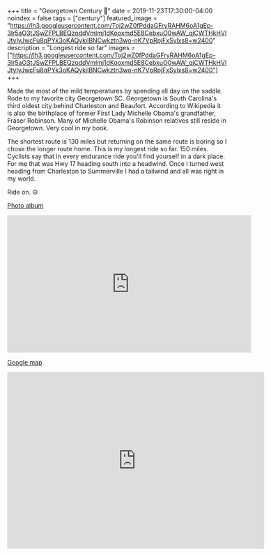 +++
title =  "Georgetown Century 💯"
date = 2019-11-23T17:30:00-04:00
noindex = false
tags = ["century"]
featured_image = "https://lh3.googleusercontent.com/Toj2wZ0fPddaGFryRAHM6oA1gEp-3lr5aO3tJSwZFPLBEQzoddVmlmj1dKooxmd5E8CebxuO0wAW_qjCWTHkHVlJtyIyJwcFu8qPYk3oKAQykilBNCwkztn3wo-nK7VpRpjFxSylxs8=w2400"
description = "Longest ride so far"
images = ["https://lh3.googleusercontent.com/Toj2wZ0fPddaGFryRAHM6oA1gEp-3lr5aO3tJSwZFPLBEQzoddVmlmj1dKooxmd5E8CebxuO0wAW_qjCWTHkHVlJtyIyJwcFu8qPYk3oKAQykilBNCwkztn3wo-nK7VpRpjFxSylxs8=w2400"]
+++

Made the most of the mild temperatures by spending all day on the saddle. Rode to my favorite city Georgetown SC. Georgetown is South Carolina's third oldest city behind Charleston and Beaufort. According to Wikipedia it is also the birthplace of former First Lady Michelle Obama's grandfather, Fraser Robinson. Many of Michelle Obama's Robinson relatives still reside in Georgetown. Very cool in my book.

The shortest route is 130 miles but returning on the same route is boring so I chose the longer route home. This is my longest ride so far. 150 miles. Cyclists say that in every endurance ride you'll find yourself in a dark place. For me that was Hwy 17 heading south into a headwind. Once I turned west heading from Charleston to Summerville I had a tailwind and all was right in my world.

Ride on. ☮

<a href='https://photos.app.goo.gl/6hZFPBHPunYNvDvZ9'>Photo album</a>

<iframe width="560" height="315" src="https://www.youtube.com/embed/M0KTmbLDKt8" frameborder="0" allow="accelerometer; autoplay; encrypted-media; gyroscope; picture-in-picture" allowfullscreen></iframe>

[Google map](https://drive.google.com/open?id=188aEpYmWQGemiOef0h8dHyWar8_M9UBU&usp=sharing)

<iframe height='405' width='590' frameborder='0' allowtransparency='true' scrolling='no' src='https://www.strava.com/activities/2886406119/embed/8e11856e2ea1923fb3796d4f5ad8d3d9affeaa87'></iframe>
